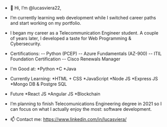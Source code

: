 * 👋 Hi, I’m @lucasviera22,

* I’m currently learning web development while I switched career paths and start working on my portfolio.

* I began my career as a Telecommunication Engineer student. A couple of years later, I developed a taste for Web Programming & Cybersecurity.

* Certifications: 
    -- Python (PCEP)
    -- Azure Fundamentals (AZ-900)
    -- ITIL Foundation Certification
    -- Cisco Renewals Manager
    
* I'm Good at:
    *Python
    *C
    *Java

* Currently Learning:
    *HTML + CSS
    *JavaScript
    *Node JS
    *Express JS
    *Mongo DB & Postgre SQL

* Future
    *React JS
    *Angular JS
    *Blockchain

* I’m planning to finish Telecomunications Engineering degree in 2021 so I can focus on what I actually enjoy the most: software development. 

* 📫 Contact me: https://www.linkedin.com/in/lucasviera/
